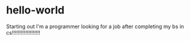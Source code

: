# hello-world
Starting out
I'm a programmer looking for a job after completing my bs in cs!!!!!!!!!!!!!!!!!!!
